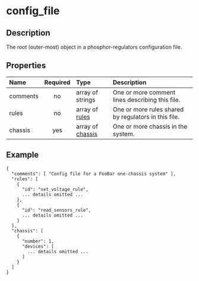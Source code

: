 # config_file

## Description
The root (outer-most) object in a phosphor-regulators configuration file.

## Properties
| Name | Required | Type | Description |
| :--- | :------: | :--- | :---------- |
| comments | no | array of strings | One or more comment lines describing this file. |
| rules | no | array of [rules](rule.md) | One or more rules shared by regulators in this file. |
| chassis | yes | array of [chassis](chassis.md) | One or more chassis in the system. |

## Example
```
{
  "comments": [ "Config file for a FooBar one-chassis system" ],
  "rules": [
    {
      "id": "set_voltage_rule",
      ... details omitted ...
    },
    {
      "id": "read_sensors_rule",
      ... details omitted ...
    }
  ],
  "chassis": [
    {
      "number": 1,
      "devices": [
        ... details omitted ...
      ]
    }
  ]
}
```
